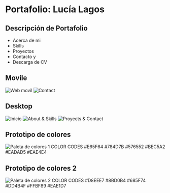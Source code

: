 # Portafolio: Lucía Lagos

## Descripción de Portafolio

+ Acerca de mi
+ Skills
+ Proyectos
+ Contacto y 
+ Descarga de CV

## Movile

![Web movil](assets/img/Mock01.jpg)
![Contact](assets/img/Mock02.jpg)

## Desktop
![Inicio](assets/img/desktop01.jpg)
![About & Skills](assets/img/desktop02.jpg)
![Proyects & Contact](assets/img/desktop03.jpg)



## Prototipo de colores
![Paleta de colores 1](https://github.com/lucyloules/lucia.lagos/blob/master/img/paleta01.jpg)
COLOR CODES
#E65F64
#784D7B
#576552
#BEC5A2
#EADAD5
#EAE4E4

## Prototipo de colores 2
![Paleta de colores 2](https://github.com/lucyloules/lucia.lagos/blob/master/img/paleta02.jpg)
COLOR CODES
#D8EEE7
#8BD0B4
#685F74
#DD4B4F
#FFBF89
#EAE1D7
